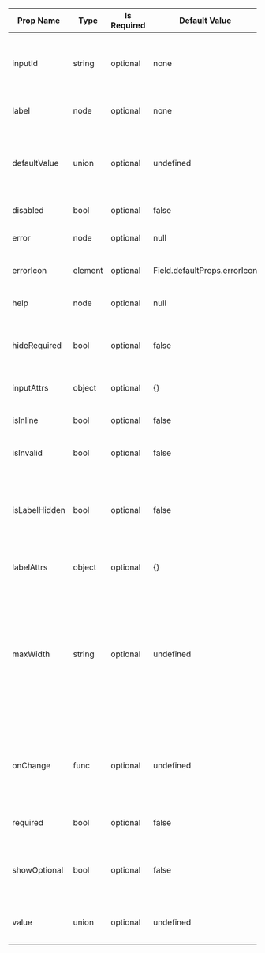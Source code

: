 <table><thead><tr><th>Prop Name</th><th>Type</th><th>Is Required</th><th>Default Value</th><th>Description</th></tr></thead><tbody><tr><td>inputId</td><td>string</td><td>optional</td><td>none</td><td>Id of the input. Populates both the input and the htmlFor prop of the wrapper Field.</td></tr><tr><td>label</td><td>node</td><td>optional</td><td>none</td><td>The label of the form control children.</td></tr><tr><td>defaultValue</td><td>union</td><td>optional</td><td>undefined</td><td>The defaultValue of the input field. Use this to create an uncontrolled input.</td></tr><tr><td>disabled</td><td>bool</td><td>optional</td><td>false</td><td>Whether the input is disabled.</td></tr><tr><td>error</td><td>node</td><td>optional</td><td>null</td><td>Error message for when the input is invalid.</td></tr><tr><td>errorIcon</td><td>element</td><td>optional</td><td>Field.defaultProps.errorIcon</td><td>Error Icon to display when the input is invalid.</td></tr><tr><td>help</td><td>node</td><td>optional</td><td>null</td><td>Help element to display with the input.</td></tr><tr><td>hideRequired</td><td>bool</td><td>optional</td><td>false</td><td>Whether or not to hide the required indicator on the label.</td></tr><tr><td>inputAttrs</td><td>object</td><td>optional</td><td>{}</td><td>Attributes to attach to the input object</td></tr><tr><td>isInline</td><td>bool</td><td>optional</td><td>false</td><td>Whether or not the field is an inline field.</td></tr><tr><td>isInvalid</td><td>bool</td><td>optional</td><td>false</td><td>Whether or not the field is invalid.</td></tr><tr><td>isLabelHidden</td><td>bool</td><td>optional</td><td>false</td><td>Whether or not the label is visible. Use this props to hide a label while still creating it on the DOM for accessibility.</td></tr><tr><td>labelAttrs</td><td>object</td><td>optional</td><td>{}</td><td>Attributes to attach to the label.</td></tr><tr><td>maxWidth</td><td>string</td><td>optional</td><td>undefined</td><td>Set the max-width of a field using `length` or `%`.  Best practice recommendation to never exceed a rendered value of 1020px. _(Note: Providing custom inline styles will take precedence.)_</td></tr><tr><td>onChange</td><td>func</td><td>optional</td><td>undefined</td><td>Function to trigger when user changes the input value. Provide a function to create a controlled input.</td></tr><tr><td>required</td><td>bool</td><td>optional</td><td>false</td><td>Whether or not the field is required.</td></tr><tr><td>showOptional</td><td>bool</td><td>optional</td><td>false</td><td>Whether or not to append the 'optional' label to a non-required field label.</td></tr><tr><td>value</td><td>union</td><td>optional</td><td>undefined</td><td>The value of the input field. Use this to create a controlled input.</td></tr></tbody><table>